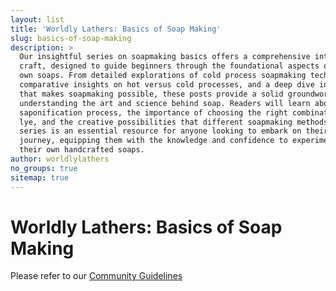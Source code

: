```yaml
---
layout: list
title: 'Worldly Lathers: Basics of Soap Making'
slug: basics-of-soap-making
description: >
  Our insightful series on soapmaking basics offers a comprehensive introduction to the
  craft, designed to guide beginners through the foundational aspects of creating their
  own soaps. From detailed explorations of cold process soapmaking techniques to
  comparative insights on hot versus cold processes, and a deep dive into the chemistry
  that makes soapmaking possible, these posts provide a solid groundwork for
  understanding the art and science behind soap. Readers will learn about the
  saponification process, the importance of choosing the right combination of oils and
  lye, and the creative possibilities that different soapmaking methods offer. This
  series is an essential resource for anyone looking to embark on their soapmaking
  journey, equipping them with the knowledge and confidence to experiment with creating
  their own handcrafted soaps.
author: worldlylathers
no_groups: true
sitemap: true
---
```


# Worldly Lathers: Basics of Soap Making

Please refer to our [Community Guidelines](/community-guidelines)
